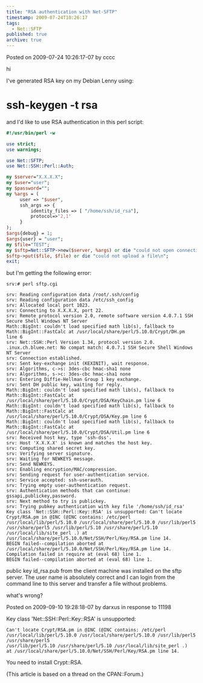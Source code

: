 ```yaml
---
title: "RSA authentication with Net-SFTP"
timestamp: 2009-07-24T10:26:17
tags:
  - Net::SFTP
published: true
archive: true
---
```




Posted on 2009-07-24 10:26:17-07 by cccc

hi

I've generated RSA key on my Debian Lenny using:

# ssh-keygen -t rsa

and I'd like to use RSA authentication in this perl script:

```perl
#!/usr/bin/perl -w

use strict;
use warnings;

use Net::SFTP;
use Net::SSH::Perl::Auth;

my $server="X.X.X.X";
my $user="user";
my $password="";
my %args = (
     user => "$user",
     ssh_args => {
         identity_files => [ "/home/ssh/id_rsa"],
         protocol=>'2,1'
     }
);
$args{debug} = 1;
$args{user} = "user";
my $file="TEST";
my $sftp=Net::SFTP->new($server, %args) or die "could not open connection to $server\n";
$sftp->put($file, $file) or die "could not upload a file\n";
exit;
```

but I'm getting the following error:


```
srv:# perl sftp.cgi

srv: Reading configuration data /root/.ssh/config
srv: Reading configuration data /etc/ssh_config
srv: Allocated local port 1023.
srv: Connecting to X.X.X.X, port 22.
srv: Remote protocol version 2.0, remote software version 4.0.7.1 SSH Secure Shell Windows NT Server
Math::BigInt: couldn't load specified math lib(s), fallback to Math::BigInt::FastCalc at /usr/local/share/perl/5.10.0/Crypt/DH.pm line 6
srv: Net::SSH::Perl Version 1.34, protocol version 2.0.
.inux.ch.bluee.net: No compat match: 4.0.7.1 SSH Secure Shell Windows NT Server
srv: Connection established.
srv: Sent key-exchange init (KEXINIT), wait response.
srv: Algorithms, c->s: 3des-cbc hmac-sha1 none
srv: Algorithms, s->c: 3des-cbc hmac-sha1 none
srv: Entering Diffie-Hellman Group 1 key exchange.
srv: Sent DH public key, waiting for reply.
Math::BigInt: couldn't load specified math lib(s), fallback to Math::BigInt::FastCalc at /usr/local/share/perl/5.10.0/Crypt/DSA/KeyChain.pm line 6
Math::BigInt: couldn't load specified math lib(s), fallback to Math::BigInt::FastCalc at /usr/local/share/perl/5.10.0/Crypt/DSA/Key.pm line 6
Math::BigInt: couldn't load specified math lib(s), fallback to Math::BigInt::FastCalc at /usr/local/share/perl/5.10.0/Crypt/DSA/Util.pm line 6
srv: Received host key, type 'ssh-dss'.
srv: Host 'X.X.X.X' is known and matches the host key.
srv: Computing shared secret key.
srv: Verifying server signature.
srv: Waiting for NEWKEYS message.
srv: Send NEWKEYS.
srv: Enabling encryption/MAC/compression.
srv: Sending request for user-authentication service.
srv: Service accepted: ssh-userauth.
srv: Trying empty user-authentication request.
srv: Authentication methods that can continue: gssapi,publickey,password.
srv: Next method to try is publickey.
srv: Trying pubkey authentication with key file '/home/ssh/id_rsa'
Key class 'Net::SSH::Perl::Key::RSA' is unsupported: Can't locate Crypt/RSA.pm in @INC (@INC contains: /etc/perl /usr/local/lib/perl/5.10.0 /usr/local/share/perl/5.10.0 /usr/lib/perl5 /usr/share/perl5 /usr/lib/perl/5.10 /usr/share/perl/5.10 /usr/local/lib/site_perl .) at /usr/local/share/perl/5.10.0/Net/SSH/Perl/Key/RSA.pm line 14.
BEGIN failed--compilation aborted at /usr/local/share/perl/5.10.0/Net/SSH/Perl/Key/RSA.pm line 14.
Compilation failed in require at (eval 68) line 1.
BEGIN failed--compilation aborted at (eval 68) line 1.
```

public key id_rsa.pub from the client machine was installed on the sftp server.
The user name is absolutely correct and I can login from the command line to this server and transfer a file without problems.

what's wrong?

Posted on 2009-09-10 19:28:18-07 by darxus in response to 11198

Key class 'Net::SSH::Perl::Key::RSA' is unsupported:

```
Can't locate Crypt/RSA.pm in @INC (@INC contains: /etc/perl
/usr/local/lib/perl/5.10.0 /usr/local/share/perl/5.10.0 /usr/lib/perl5 /usr/share/perl5
/usr/lib/perl/5.10 /usr/share/perl/5.10 /usr/local/lib/site_perl .)
at /usr/local/share/perl/5.10.0/Net/SSH/Perl/Key/RSA.pm line 14.
```

You need to install Crypt::RSA.

(This article is based on a thread on the CPAN::Forum.)
<!-- from http://cpanforum.com/threads/11198 -->



